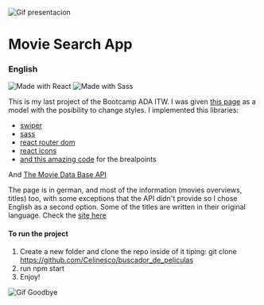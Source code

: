 

![Gif presentacion](https://media.giphy.com/media/mCK49Dq2QGwWwUFBpQ/giphy.gif)

# Movie Search App 


### English

![Made with React](https://shields.io/badge/made%20with-React-lightblue?logo=react&style=plastic)
![Made with Sass](https://shields.io/badge/made%20with-Sass-ff69b4?logo=sass&style=plastic)

This is my last project of the Bootcamp ADA ITW. I was given [this page](https://app-movie-jonhks.herokuapp.com/) as a model with the posibility to change styles.
I implemented this libraries:

- [swiper](https://swiperjs.com/)
- [sass](https://sass-lang.com/) 
- [react router dom](https://reactrouter.com/)
- [react icons](https://react-icons.github.io/react-icons/)
- [and this amazing code](https://github.com/wrongakram/sass-mediaqueries/blob/master/src/breakpoints/breakpoints.scss) for the brealpoints

And [The Movie Data Base API](https://www.themoviedb.org/?language=es)

The page is in german, and most of the information (movies overviews, titles) too, with some exceptions that the API didn't provide so I chose English as a second option. Some of the titles are written in their original language. 
Check the [site here](https://infokleinkino.netlify.app/)



#### To run the project

1. Create a new folder and clone the repo inside of it tiping: git clone https://github.com/Celinesco/buscador_de_peliculas
2. run npm start
3. Enjoy!


![Gif Goodbye](https://media.giphy.com/media/82ozVGY6TnFCBmSpLt/giphy.gif)